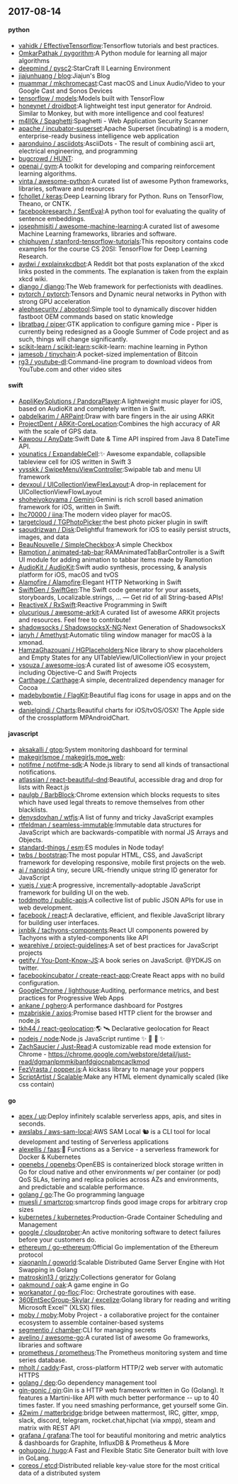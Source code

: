 ## 2017-08-14

#### python
* [vahidk / EffectiveTensorflow](https://github.com/vahidk/EffectiveTensorflow):Tensorflow tutorials and best practices.
* [OmkarPathak / pygorithm](https://github.com/OmkarPathak/pygorithm):A Python module for learning all major algorithms
* [deepmind / pysc2](https://github.com/deepmind/pysc2):StarCraft II Learning Environment
* [jiajunhuang / blog](https://github.com/jiajunhuang/blog):Jiajun's Blog
* [muammar / mkchromecast](https://github.com/muammar/mkchromecast):Cast macOS and Linux Audio/Video to your Google Cast and Sonos Devices
* [tensorflow / models](https://github.com/tensorflow/models):Models built with TensorFlow
* [honeynet / droidbot](https://github.com/honeynet/droidbot):A lightweight test input generator for Android. Similar to Monkey, but with more intelligence and cool features!
* [m4ll0k / Spaghetti](https://github.com/m4ll0k/Spaghetti):Spaghetti - Web Application Security Scanner
* [apache / incubator-superset](https://github.com/apache/incubator-superset):Apache Superset (incubating) is a modern, enterprise-ready business intelligence web application
* [aaronduino / asciidots](https://github.com/aaronduino/asciidots):AsciiDots - The result of combining ascii art, electrical engineering, and programming
* [bugcrowd / HUNT](https://github.com/bugcrowd/HUNT):
* [openai / gym](https://github.com/openai/gym):A toolkit for developing and comparing reinforcement learning algorithms.
* [vinta / awesome-python](https://github.com/vinta/awesome-python):A curated list of awesome Python frameworks, libraries, software and resources
* [fchollet / keras](https://github.com/fchollet/keras):Deep Learning library for Python. Runs on TensorFlow, Theano, or CNTK.
* [facebookresearch / SentEval](https://github.com/facebookresearch/SentEval):A python tool for evaluating the quality of sentence embeddings.
* [josephmisiti / awesome-machine-learning](https://github.com/josephmisiti/awesome-machine-learning):A curated list of awesome Machine Learning frameworks, libraries and software.
* [chiphuyen / stanford-tensorflow-tutorials](https://github.com/chiphuyen/stanford-tensorflow-tutorials):This repository contains code examples for the course CS 20SI: TensorFlow for Deep Learning Research.
* [aydwi / explainxkcdbot](https://github.com/aydwi/explainxkcdbot):A Reddit bot that posts explanation of the xkcd links posted in the comments. The explanation is taken from the explain xkcd wiki.
* [django / django](https://github.com/django/django):The Web framework for perfectionists with deadlines.
* [pytorch / pytorch](https://github.com/pytorch/pytorch):Tensors and Dynamic neural networks in Python with strong GPU acceleration
* [alephsecurity / abootool](https://github.com/alephsecurity/abootool):Simple tool to dynamically discover hidden fastboot OEM commands based on static knowledge
* [libratbag / piper](https://github.com/libratbag/piper):GTK application to configure gaming mice - Piper is currently being redesigned as a Google Summer of Code project and as such, things will change significantly.
* [scikit-learn / scikit-learn](https://github.com/scikit-learn/scikit-learn):scikit-learn: machine learning in Python
* [jamesob / tinychain](https://github.com/jamesob/tinychain):A pocket-sized implementation of Bitcoin
* [rg3 / youtube-dl](https://github.com/rg3/youtube-dl):Command-line program to download videos from YouTube.com and other video sites

#### swift
* [AppliKeySolutions / PandoraPlayer](https://github.com/AppliKeySolutions/PandoraPlayer):A lightweight music player for iOS, based on AudioKit and completely written in Swift.
* [oabdelkarim / ARPaint](https://github.com/oabdelkarim/ARPaint):Draw with bare fingers in the air using ARKit
* [ProjectDent / ARKit-CoreLocation](https://github.com/ProjectDent/ARKit-CoreLocation):Combines the high accuracy of AR with the scale of GPS data.
* [Kawoou / AnyDate](https://github.com/Kawoou/AnyDate):Swift Date & Time API inspired from Java 8 DateTime API.
* [younatics / ExpandableCell](https://github.com/younatics/ExpandableCell):✨ Awesome expandable, collapsible tableview cell for iOS written in Swift 3
* [yysskk / SwipeMenuViewController](https://github.com/yysskk/SwipeMenuViewController):Swipable tab and menu UI framework
* [devxoul / UICollectionViewFlexLayout](https://github.com/devxoul/UICollectionViewFlexLayout):A drop-in replacement for UICollectionViewFlowLayout
* [shoheiyokoyama / Gemini](https://github.com/shoheiyokoyama/Gemini):Gemini is rich scroll based animation framework for iOS, written in Swift.
* [lhc70000 / iina](https://github.com/lhc70000/iina):The modern video player for macOS.
* [targetcloud / TGPhotoPicker](https://github.com/targetcloud/TGPhotoPicker):the best photo picker plugin in swift
* [saoudrizwan / Disk](https://github.com/saoudrizwan/Disk):Delightful framework for iOS to easily persist structs, images, and data
* [BeauNouvelle / SimpleCheckbox](https://github.com/BeauNouvelle/SimpleCheckbox):A simple Checkbox
* [Ramotion / animated-tab-bar](https://github.com/Ramotion/animated-tab-bar):RAMAnimatedTabBarController is a Swift UI module for adding animation to tabbar items made by Ramotion
* [AudioKit / AudioKit](https://github.com/AudioKit/AudioKit):Swift audio synthesis, processing, & analysis platform for iOS, macOS and tvOS
* [Alamofire / Alamofire](https://github.com/Alamofire/Alamofire):Elegant HTTP Networking in Swift
* [SwiftGen / SwiftGen](https://github.com/SwiftGen/SwiftGen):The Swift code generator for your assets, storyboards, Localizable.strings, … — Get rid of all String-based APIs!
* [ReactiveX / RxSwift](https://github.com/ReactiveX/RxSwift):Reactive Programming in Swift
* [olucurious / awesome-arkit](https://github.com/olucurious/awesome-arkit):A curated list of awesome ARKit projects and resources. Feel free to contribute!
* [shadowsocks / ShadowsocksX-NG](https://github.com/shadowsocks/ShadowsocksX-NG):Next Generation of ShadowsocksX
* [ianyh / Amethyst](https://github.com/ianyh/Amethyst):Automatic tiling window manager for macOS à la xmonad.
* [HamzaGhazouani / HGPlaceholders](https://github.com/HamzaGhazouani/HGPlaceholders):Nice library to show placeholders and Empty States for any UITableView/UICollectionView in your project
* [vsouza / awesome-ios](https://github.com/vsouza/awesome-ios):A curated list of awesome iOS ecosystem, including Objective-C and Swift Projects
* [Carthage / Carthage](https://github.com/Carthage/Carthage):A simple, decentralized dependency manager for Cocoa
* [madebybowtie / FlagKit](https://github.com/madebybowtie/FlagKit):Beautiful flag icons for usage in apps and on the web.
* [danielgindi / Charts](https://github.com/danielgindi/Charts):Beautiful charts for iOS/tvOS/OSX! The Apple side of the crossplatform MPAndroidChart.

#### javascript
* [aksakalli / gtop](https://github.com/aksakalli/gtop):System monitoring dashboard for terminal
* [makegirlsmoe / makegirls.moe_web](https://github.com/makegirlsmoe/makegirls.moe_web):
* [notifme / notifme-sdk](https://github.com/notifme/notifme-sdk):A Node.js library to send all kinds of transactional notifications.
* [atlassian / react-beautiful-dnd](https://github.com/atlassian/react-beautiful-dnd):Beautiful, accessible drag and drop for lists with React.js
* [paulgb / BarbBlock](https://github.com/paulgb/BarbBlock):Chrome extension which blocks requests to sites which have used legal threats to remove themselves from other blacklists.
* [denysdovhan / wtfjs](https://github.com/denysdovhan/wtfjs):A list of funny and tricky JavaScript examples
* [rtfeldman / seamless-immutable](https://github.com/rtfeldman/seamless-immutable):Immutable data structures for JavaScript which are backwards-compatible with normal JS Arrays and Objects.
* [standard-things / esm](https://github.com/standard-things/esm):ES modules in Node today!
* [twbs / bootstrap](https://github.com/twbs/bootstrap):The most popular HTML, CSS, and JavaScript framework for developing responsive, mobile first projects on the web.
* [ai / nanoid](https://github.com/ai/nanoid):A tiny, secure URL-friendly unique string ID generator for JavaScript
* [vuejs / vue](https://github.com/vuejs/vue):A progressive, incrementally-adoptable JavaScript framework for building UI on the web.
* [toddmotto / public-apis](https://github.com/toddmotto/public-apis):A collective list of public JSON APIs for use in web development.
* [facebook / react](https://github.com/facebook/react):A declarative, efficient, and flexible JavaScript library for building user interfaces.
* [jxnblk / tachyons-components](https://github.com/jxnblk/tachyons-components):React UI components powered by Tachyons with a styled-components like API
* [wearehive / project-guidelines](https://github.com/wearehive/project-guidelines):A set of best practices for JavaScript projects
* [getify / You-Dont-Know-JS](https://github.com/getify/You-Dont-Know-JS):A book series on JavaScript. @YDKJS on twitter.
* [facebookincubator / create-react-app](https://github.com/facebookincubator/create-react-app):Create React apps with no build configuration.
* [GoogleChrome / lighthouse](https://github.com/GoogleChrome/lighthouse):Auditing, performance metrics, and best practices for Progressive Web Apps
* [ankane / pghero](https://github.com/ankane/pghero):A performance dashboard for Postgres
* [mzabriskie / axios](https://github.com/mzabriskie/axios):Promise based HTTP client for the browser and node.js
* [tkh44 / react-geolocation](https://github.com/tkh44/react-geolocation):🌎 🛰 Declarative geolocation for React
* [nodejs / node](https://github.com/nodejs/node):Node.js JavaScript runtime ✨ 🐢 🚀 ✨
* [ZachSaucier / Just-Read](https://github.com/ZachSaucier/Just-Read):A customizable read mode extension for Chrome - https://chrome.google.com/webstore/detail/just-read/dgmanlpmmkibanfdgjocnabmcaclkmod
* [FezVrasta / popper.js](https://github.com/FezVrasta/popper.js):A kickass library to manage your poppers
* [ScriptArtist / Scalable](https://github.com/ScriptArtist/Scalable):Make any HTML element dynamically scaled (like css contain)

#### go
* [apex / up](https://github.com/apex/up):Deploy infinitely scalable serverless apps, apis, and sites in seconds.
* [awslabs / aws-sam-local](https://github.com/awslabs/aws-sam-local):AWS SAM Local 🐿 is a CLI tool for local development and testing of Serverless applications
* [alexellis / faas](https://github.com/alexellis/faas):🐳 Functions as a Service - a serverless framework for Docker & Kubernetes
* [openebs / openebs](https://github.com/openebs/openebs):OpenEBS is containerized block storage written in Go for cloud native and other environments w/ per container (or pod) QoS SLAs, tiering and replica policies across AZs and environments, and predictable and scalable performance.
* [golang / go](https://github.com/golang/go):The Go programming language
* [muesli / smartcrop](https://github.com/muesli/smartcrop):smartcrop finds good image crops for arbitrary crop sizes
* [kubernetes / kubernetes](https://github.com/kubernetes/kubernetes):Production-Grade Container Scheduling and Management
* [google / cloudprober](https://github.com/google/cloudprober):An active monitoring software to detect failures before your customers do.
* [ethereum / go-ethereum](https://github.com/ethereum/go-ethereum):Official Go implementation of the Ethereum protocol
* [xiaonanln / goworld](https://github.com/xiaonanln/goworld):Scalable Distributed Game Server Engine with Hot Swapping in Golang
* [matroskin13 / grizzly](https://github.com/matroskin13/grizzly):Collections generator for Golang
* [oakmound / oak](https://github.com/oakmound/oak):A game engine in Go
* [workanator / go-floc](https://github.com/workanator/go-floc):Floc: Orchestrate goroutines with ease.
* [360EntSecGroup-Skylar / excelize](https://github.com/360EntSecGroup-Skylar/excelize):Golang library for reading and writing Microsoft Excel™ (XLSX) files.
* [moby / moby](https://github.com/moby/moby):Moby Project - a collaborative project for the container ecosystem to assemble container-based systems
* [segmentio / chamber](https://github.com/segmentio/chamber):CLI for managing secrets
* [avelino / awesome-go](https://github.com/avelino/awesome-go):A curated list of awesome Go frameworks, libraries and software
* [prometheus / prometheus](https://github.com/prometheus/prometheus):The Prometheus monitoring system and time series database.
* [mholt / caddy](https://github.com/mholt/caddy):Fast, cross-platform HTTP/2 web server with automatic HTTPS
* [golang / dep](https://github.com/golang/dep):Go dependency management tool
* [gin-gonic / gin](https://github.com/gin-gonic/gin):Gin is a HTTP web framework written in Go (Golang). It features a Martini-like API with much better performance -- up to 40 times faster. If you need smashing performance, get yourself some Gin.
* [42wim / matterbridge](https://github.com/42wim/matterbridge):bridge between mattermost, IRC, gitter, xmpp, slack, discord, telegram, rocket.chat,hipchat (via xmpp), steam and matrix with REST API
* [grafana / grafana](https://github.com/grafana/grafana):The tool for beautiful monitoring and metric analytics & dashboards for Graphite, InfluxDB & Prometheus & More
* [gohugoio / hugo](https://github.com/gohugoio/hugo):A Fast and Flexible Static Site Generator built with love in GoLang.
* [coreos / etcd](https://github.com/coreos/etcd):Distributed reliable key-value store for the most critical data of a distributed system
